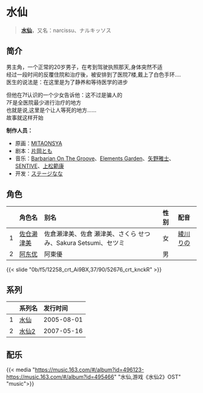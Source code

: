 # 水仙


> <u>**[水仙](https://bgm.tv/subject/1167)**</u>，又名：narcissu、ナルキッソス

## 简介

男主角，一个正常的20岁男子，在考到驾驶执照那天,身体突然不适  
经过一段时间的反覆住院和治疗後，被安排到了医院7楼,戴上了白色手环....  
医生的说法是：在这里是为了静养和等待医学的进步  

但他在7f认识的一个少女告诉他：这不过是骗人的  
7F是全医院最少进行治疗的地方  
也就是说,这里是个让人等死的地方......  
故事就这样开始

**制作人员：**
- 原画：[MITAONSYA](https://bgm.tv/person/41160)
- 剧本：[片岡とも](https://bgm.tv/person/5756)
- 音乐：[Barbarian On The Groove](https://bgm.tv/person/5998)、[Elements Garden](https://bgm.tv/person/3619)、[矢野雅士](https://bgm.tv/person/37127)、[SENTIVE](https://bgm.tv/person/11443)、[上松範康](https://bgm.tv/person/3064)
- 开发：[ステージなな](https://bgm.tv/person/36211)

## 角色

|     |   角色名   |   别名  | 性别 |  配音  |
|:--- |:------  |:----      |:---  |:--   |
| 1 | [佐仓濑津美](https://bgm.tv/character/12258) | 佐倉瀬津美、佐倉 瀬津美、さくら せつみ、Sakura Setsumi、セツミ | 女 | [綾川りの](https://bgm.tv/person/6323) |
| 2 | [阿东优](https://bgm.tv/character/52676) | 阿東優 | 男 |  |

{{< slide "0b/f5/12258_crt_Ai9BX,37/90/52676_crt_knckR" >}}

## 系列

|     |   系列名   |   发行时间  |
|:---   |:------  |:----      |
| 1 | [水仙](http://bgm.tv/subject/1167) | 2005-08-01 |
| 2 | [水仙2](http://bgm.tv/subject/1168) | 2007-05-16 |

## 配乐

{{< media "https://music.163.com/#/album?id=496123-https://music.163.com/#/album?id=495466"
"水仙,游戏《水仙2》OST"
"music">}}

<!--


## MAD

{{< media auto="mad/narcissu" >}}

-->



